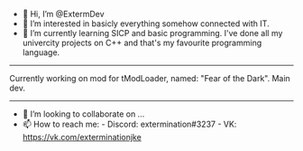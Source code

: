 - 👋 Hi, I’m @ExtermDev
- 👀 I’m interested in basicly everything somehow connected with IT.
- 🌱 I’m currently learning SICP and basic programming. I've done all my univercity projects on C++ and that's my favourite programming language. 
**************************************************************************************************************************************************************************
 Currently working on mod for tModLoader, named: "Fear of the Dark". Main dev.
**************************************************************************************************************************************************************************
- 💞️ I’m looking to collaborate on ...
- 📫 How to reach me: 
      - Discord: extermination#3237
      - VK: https://vk.com/exterminationjke
      
<!---
ExtermDev/ExtermDev is a ✨ special ✨ repository because its `README.md` (this file) appears on your GitHub profile.
You can click the Preview link to take a look at your changes.
--->
